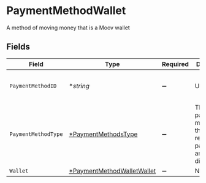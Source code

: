 # PaymentMethodWallet

A method of moving money that is a Moov wallet


## Fields

| Field                                                                          | Type                                                                           | Required                                                                       | Description                                                                    | Example                                                                        |
| ------------------------------------------------------------------------------ | ------------------------------------------------------------------------------ | ------------------------------------------------------------------------------ | ------------------------------------------------------------------------------ | ------------------------------------------------------------------------------ |
| `PaymentMethodID`                                                              | **string*                                                                      | :heavy_minus_sign:                                                             | UUID v4                                                                        | ec7e1848-dc80-4ab0-8827-dd7fc0737b43                                           |
| `PaymentMethodType`                                                            | [*PaymentMethodsType](../../models/shared/paymentmethodstype.md)               | :heavy_minus_sign:                                                             | The payment method type that represents a payment rail and directionality      |                                                                                |
| `Wallet`                                                                       | [*PaymentMethodWalletWallet](../../models/shared/paymentmethodwalletwallet.md) | :heavy_minus_sign:                                                             | N/A                                                                            |                                                                                |